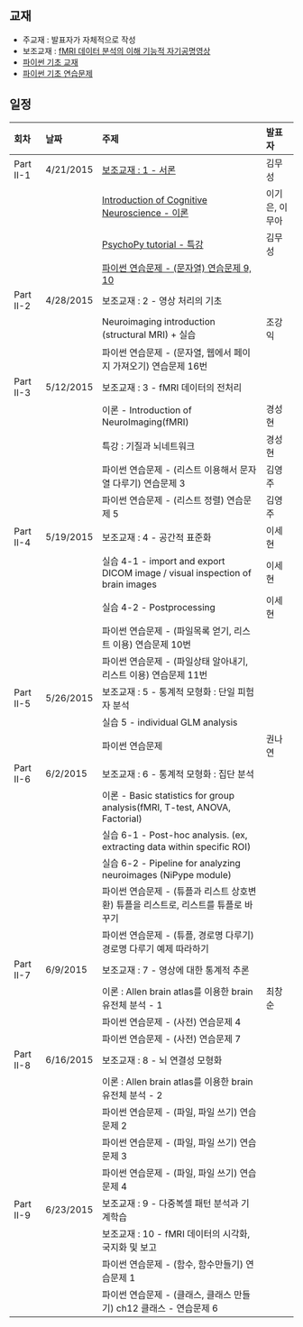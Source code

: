 ## 교재
 * 주교재 : 발표자가 자체적으로 작성
 * 보조교재 : [fMRI 데이터 분석의 이해 기능적 자기공명영상](http://www.kyobobook.co.kr/product/detailViewKor.laf?ejkGb=KOR&mallGb=KOR&barcode=9788999705816)
 * [파이썬 기초 교재](https://wikidocs.net/book/1)
 * [파이썬 기초 연습문제](http://nbviewer.ipython.org/github/biospin/neuropy/blob/gh-pages/doc/part2/python_prob/python_basic_exercise.ipynb)

## 일정
|회차	    |날짜	   |주제	                                                    |발표자	|
|:---	    |:---	   |:---	                                                    |:---	|
|Part II-1  |4/21/2015 |[보조교재 : 1 - 서론](study01/d01.md) | 김무성  |
|           |          |[Introduction of Cognitive Neuroscience - 이론](study01/d01.md) | 이기은, 이무아  |
|           |          |[PsychoPy tutorial - 특강](study01/d01.md) | 김무성 |
|           |          |[파이썬 연습문제 - (문자열) 연습문제 9, 10 ](study01/d01.md) |  |
|Part II-2  |4/28/2015 | 보조교재 : 2 - 영상 처리의 기초  |  |
|           |          | Neuroimaging introduction (structural MRI) + 실습  | 조강익 |
|           |          | 파이썬 연습문제 - (문자열, 웹에서 페이지 가져오기) 연습문제 16번  |  |
|Part II-3  |5/12/2015 | 보조교재 : 3 - fMRI 데이터의 전처리  |  |
|           |          | 이론 - Introduction of NeuroImaging(fMRI) | 경성현 |
|           |          | 특강 : 기질과 뇌네트워크             | 경성현 |
|           |          |  파이썬 연습문제 - (리스트 이용해서 문자열 다루기) 연습문제 3 | 김영주 |
|           |          |  파이썬 연습문제 - (리스트 정렬) 연습문제 5 | 김영주 |
|Part II-4  |5/19/2015 | 보조교재 : 4 - 공간적 표준화   | 이세현 |
|           |          | 실습 4-1 - import and export DICOM image / visual inspection of brain images | 이세현 |
|           |          | 실습 4-2 - Postprocessing  | 이세현 |
|           |          | 파이썬 연습문제 - (파일목록 얻기, 리스트 이용) 연습문제 10번 |    |
|           |          | 파이썬 연습문제 - (파일상태 알아내기, 리스트 이용) 연습문제 11번 |    |
|Part II-5  |5/26/2015 | 보조교재 : 5 - 통계적 모형화 : 단일 피험자 분석    |    |
|           |          | 실습 5 - individual GLM analysis  |  |
|           |          | 파이썬 연습문제                      | 권나연 |
|Part II-6  |6/2/2015  | 보조교재 : 6 - 통계적 모형화 : 집단 분석    |    |
|           |          | 이론 - Basic statistics for group analysis(fMRI, T-test, ANOVA, Factorial)    |    |
|           |          | 실습 6-1 - Post-hoc analysis. (ex, extracting data within specific ROI)    |    |
|           |          | 실습 6-2 - Pipeline for analyzing neuroimages (NiPype module)    |    |
|           |          | 파이썬 연습문제 - (튜플과 리스트 상호변환) 튜플을 리스트로, 리스트를 튜플로 바꾸기   |    |
|           |          | 파이썬 연습문제 - (튜플, 경로명 다루기) 경로명 다루기 예제 따라하기   |    |
|Part II-7  |6/9/2015 | 보조교재 : 7 - 영상에 대한 통계적 추론   |    |
|           |          | 이론 : Allen brain atlas를 이용한 brain 유전체 분석 - 1    | 최창순 |
|           |          | 파이썬 연습문제 - (사전) 연습문제 4   |    |
|           |          | 파이썬 연습문제 - (사전) 연습문제 7   |    |
|Part II-8  |6/16/2015 | 보조교재 : 8 - 뇌 연결성 모형화    |    |
|           |          | 이론 : Allen brain atlas를 이용한 brain 유전체 분석 - 2    |    |
|           |          | 파이썬 연습문제 - (파일, 파일 쓰기) 연습문제 2    |    |
|           |          | 파이썬 연습문제 - (파일, 파일 쓰기) 연습문제 3   |    |
|           |          | 파이썬 연습문제 - (파일, 파일 쓰기) 연습문제 4   |    |
|Part II-9  |6/23/2015 | 보조교재 : 9 - 다중복셀 패턴 분석과 기계학습  |    |
|           |          | 보조교재 : 10 - fMRI 데이터의 시각화, 국지화 및 보고    |    |
|           |          | 파이썬 연습문제 - (함수, 함수만들기) 연습문제 1 |    |
|           |          | 파이썬 연습문제 - (클래스, 클래스 만들기) ch12 클래스 - 연습문제 6   |    |